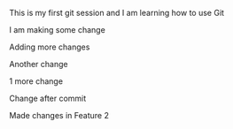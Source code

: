 This is my first git session and I am learning how to use Git

I am making some change

Adding more changes

Another change

1 more change

Change after commit

Made changes in Feature 2
